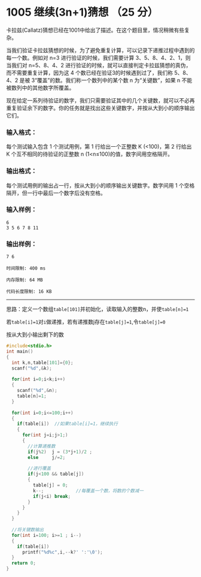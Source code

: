 # 1005 继续(3n+1)猜想 （25 分）

卡拉兹(Callatz)猜想已经在1001中给出了描述。在这个题目里，情况稍微有些复杂。

当我们验证卡拉兹猜想的时候，为了避免重复计算，可以记录下递推过程中遇到的每一个数。例如对 n=3 进行验证的时候，我们需要计算 3、5、8、4、2、1，则当我们对 n=5、8、4、2 进行验证的时候，就可以直接判定卡拉兹猜想的真伪，而不需要重复计算，因为这 4 个数已经在验证3的时候遇到过了，我们称 5、8、4、2 是被 3“覆盖”的数。我们称一个数列中的某个数 n 为“关键数”，如果 n 不能被数列中的其他数字所覆盖。

现在给定一系列待验证的数字，我们只需要验证其中的几个关键数，就可以不必再重复验证余下的数字。你的任务就是找出这些关键数字，并按从大到小的顺序输出它们。

### 输入格式：

每个测试输入包含 1 个测试用例，第 1 行给出一个正整数 K (<100)，第 2 行给出 K 个互不相同的待验证的正整数 n (1<n≤100)的值，数字间用空格隔开。

### 输出格式：

每个测试用例的输出占一行，按从大到小的顺序输出关键数字。数字间用 1 个空格隔开，但一行中最后一个数字后没有空格。

### 输入样例：

```in
6
3 5 6 7 8 11
```

### 输出样例：

```out
7 6
```

`时间限制: 400 ms`

`内存限制: 64 MB`

`代码长度限制: 16 KB`

***

思路：定义一个数组`table[101]`并初始化，读取输入的整数n，并使`table[n]=1`

若`table[i]=1`对`i`做递推，若有递推数j存在`table[j]=1`,令`table[j]=0`

按从大到小输出剩下的数

```c
#include<stdio.h>
int main()
{
  int k,n,table[101]={0};
  scanf("%d",&k);
  
  for(int i=0;i<k;i++)
  {
    scanf("%d",&n);
    table[n]=1;
  }
  
  for(int i=0;i<=100;i++)
  {
    if(table[i])  //如果table[i]=1，继续执行
    {
      for(int j=i;j>1;)
      {
        //计算递推数
        if(j%2)  j = (3*j+1)/2 ;
        else     j/=2;
        
        //进行覆盖
        if(j<100 && table[j])
        {
          table[j] = 0;
          k--;            //每覆盖一个数，将数的个数减一
          if(j<i) break;
        }
      }
    }
  }
  
  //将关键数输出
  for(int i=100; i>=1 ; i--)
  {
    if(table[i])
      printf("%d%c",i,--k?' ':'\0');
  }
  return 0;
}
```

